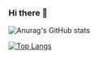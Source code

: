 ### Hi there 👋

<!--
**Fly-Eugene/Fly-Eugene** is a ✨ _special_ ✨ repository because its `README.md` (this file) appears on your GitHub profile.

Here are some ideas to get you started:

- 🔭 I’m currently working on ...
- 🌱 I’m currently learning ...
- 👯 I’m looking to collaborate on ...
- 🤔 I’m looking for help with ...
- 💬 Ask me about ...
- 📫 How to reach me: ...
- 😄 Pronouns: ...
- ⚡ Fun fact: ...
-->

![Anurag's GitHub stats](https://github-readme-stats.vercel.app/api?username=Fly-Eugene&show_icons=true&theme=dracula)

[![Top Langs](https://github-readme-stats.vercel.app/api/top-langs/?username=Fly-Eugene)](https://github.com/anuraghazra/github-readme-stats)
